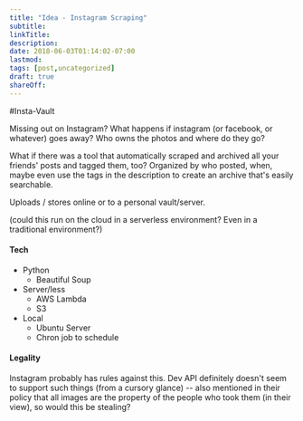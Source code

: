 ```yaml
---
title: "Idea - Instagram Scraping"
subtitle: 
linkTitle:
description:
date: 2018-06-03T01:14:02-07:00
lastmod:
tags: [post,uncategorized]
draft: true
shareOff:
---
```


#Insta-Vault

Missing out on Instagram? What happens if instagram (or facebook, or whatever) goes away? Who owns the photos and where do they go?

What if there was a tool that automatically scraped and archived all your friends' posts and tagged them, too? Organized by who posted, when, maybe even use the tags in the description to create an archive that's easily searchable.

Uploads / stores online or to a personal vault/server.

(could this run on the cloud in a serverless environment? Even in a traditional environment?)

#### Tech

- Python
    - Beautiful Soup
- Server/less
    - AWS Lambda
    - S3
- Local
    - Ubuntu Server
    - Chron job to schedule

#### Legality

Instagram probably has rules against this. Dev API definitely doesn't seem to support such things (from a cursory glance) -- also mentioned in their policy that all images are the property of the people who took them (in their view), so would this be stealing?